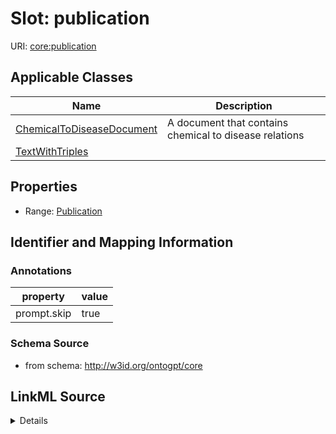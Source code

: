 # Slot: publication

URI: [core:publication](http://w3id.org/ontogpt/core/publication)



<!-- no inheritance hierarchy -->




## Applicable Classes

| Name | Description |
| --- | --- |
[ChemicalToDiseaseDocument](ChemicalToDiseaseDocument.md) | A document that contains chemical to disease relations
[TextWithTriples](TextWithTriples.md) | 






## Properties

* Range: [Publication](Publication.md)







## Identifier and Mapping Information





### Annotations

| property | value |
| --- | --- |
| prompt.skip | true |



### Schema Source


* from schema: http://w3id.org/ontogpt/core




## LinkML Source

<details>
```yaml
name: publication
annotations:
  prompt.skip:
    tag: prompt.skip
    value: 'true'
from_schema: http://w3id.org/ontogpt/core
rank: 1000
alias: publication
owner: TextWithTriples
domain_of:
- TextWithTriples
range: Publication
inlined: true

```
</details>